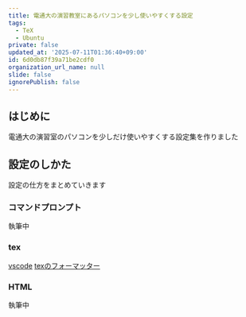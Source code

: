 ```yaml
---
title: 電通大の演習教室にあるパソコンを少し使いやすくする設定
tags:
  - TeX
  - Ubuntu
private: false
updated_at: '2025-07-11T01:36:40+09:00'
id: 6d0db87f39a71be2cdf0
organization_url_name: null
slide: false
ignorePublish: false
---
```


## はじめに

電通大の演習室のパソコンを少しだけ使いやすくする設定集を作りました

## 設定のしかた

設定の仕方をまとめていきます

### コマンドプロンプト

執筆中

### tex

[vscode](https://qiita.com/muuuusann/items/f267219f39a44fc9ad1a "vscodeの設定")
[texのフォーマッター](https://qiita.com/muuuusann/items/4a91b3bafbd2c9790553 "texのフォーマッターの設定")

### HTML

執筆中
